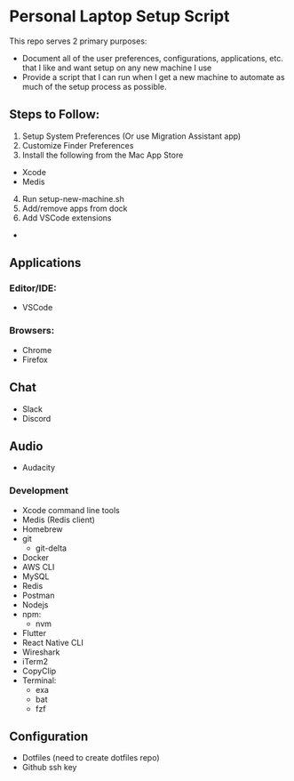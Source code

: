 # Personal Laptop Setup Script
This repo serves 2 primary purposes:
  - Document all of the user preferences, configurations, applications, etc. that I like and want setup on any new machine I use
  - Provide a script that I can run when I get a new machine to automate as much of the setup process as possible.


## Steps to Follow:
1. Setup System Preferences (Or use Migration Assistant app)
2. Customize Finder Preferences
3. Install the following from the Mac App Store
  - Xcode
  - Medis
4. Run setup-new-machine.sh
5. Add/remove apps from dock
6. Add VSCode extensions
  - 


## Applications
### Editor/IDE:
  - VSCode

### Browsers:
  - Chrome
  - Firefox

## Chat
  - Slack
  - Discord

## Audio
  - Audacity

### Development
  - Xcode command line tools
  - Medis (Redis client)
  - Homebrew
  - git
    - git-delta
  - Docker
  - AWS CLI
  - MySQL
  - Redis
  - Postman
  - Nodejs
  - npm:
    - nvm
  - Flutter
  - React Native CLI
  - Wireshark
  - iTerm2
  - CopyClip
  - Terminal:
    - exa
    - bat
    - fzf


## Configuration
  - Dotfiles (need to create dotfiles repo)
  - Github ssh key
